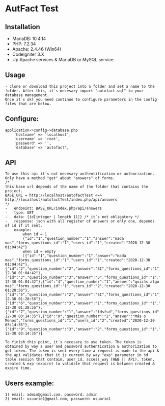 # AutFact Test
## Installation
- MariaDB: 10.4.14 
- PHP: 7.2.34
- Apache: 2.4.46 (Win64)
- CodeIgniter 3.X
- Up Apache services & MariaDB or MySQL service.
## Usage
	- Clone or download this project into a folder and set a name to the folder. After this, it´s necesary import "autofact.sql" to your database management.
	Once it´s ok! you need continue to configure parameters in the config files that are below.
## Configure:
	application->config->database.php
		'hostname' => 'localhost',
		'username' => 'root',
		'password' => '',
		'database' => 'autofact',
## API
	To use this api it´s not necesary authentification or authorization. Only have a method "get" about "answers" of forms.
	/*
	this base url depends of the name of the folder that contains the project.
	BASE_URL = http://localhost/autofactTest <=> http://localhost/autofactTest/index.php/api/answers
	*/
	-	endpoint: BASE_URL/index.php/api/answers
	-	type: GET
	-	data: {id[integer | length 11]} /* it´s not obligatory */
	-	response: json with all register of answers or only one, depends of id if it sent.
	-	example:
			when id = 1
			{"id":"1","question_number":"1","answer":"nada mas","forms_questions_id":"1","users_id":"1","created":"2020-12-30 01:04:42"}
			when id = empty
			[{"id":"1","question_number":"1","answer":"nada mas","forms_questions_id":"1","users_id":"1","created":"2020-12-30 01:04:42"},{"id":"2","question_number":"2","answer":"SI","forms_questions_id":"1","users_id":"1","created":"2020-12-30 01:04:42"},{"id":"3","question_number":"3","answer":"5","forms_questions_id":"1","users_id":"1","created":"2020-12-30 01:04:42"},{"id":"4","question_number":"1","answer":"quizás algo mas","forms_questions_id":"1","users_id":"2","created":"2020-12-30 01:28:56"},{"id":"5","question_number":"2","answer":"SI","forms_questions_id":"1","users_id":"2","created":"2020-12-30 01:28:56"},{"id":"6","question_number":"3","answer":"1","forms_questions_id":"1","users_id":"2","created":"2020-12-30 01:28:56"},{"id":"7","question_number":"1","answer":"fdsfsd","forms_questions_id":"1","users_id":"2","created":"2020-12-30 03:14:35"},{"id":"8","question_number":"2","answer":"Más o Menos","forms_questions_id":"1","users_id":"2","created":"2020-12-30 03:14:35"},{"id":"9","question_number":"3","answer":"2","forms_questions_id":"1","users_id":"2","created":"2020-12-30 03:14:35"}]
	
	To finish this point, it´s necesary to use token. The token is obtained by way a user and password authentication & authorization to get token. The token is sent every time a request is made to the api & the api validates that it is current by way "exp" parameter in bd table session that contain, user_id, access_way (WEB || API), token, created & exp (expire) to validate that request is between created & expire time.

## Users example:
	1) email: admin@gmail.com, password: admin
	2) email: usuario1@gmail.com, password: usuario1